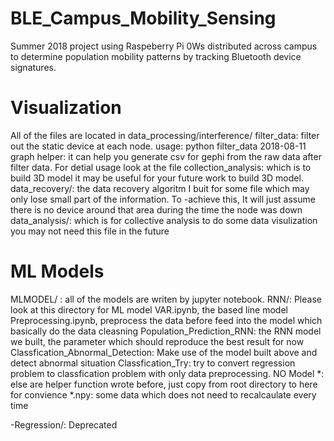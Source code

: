 # BLE_Campus_Mobility_Sensing
Summer 2018 project using Raspeberry Pi 0Ws distributed across campus to determine population mobility patterns by tracking Bluetooth device signatures.

# Visualization
All of the files are located in data_processing/interference/
filter_data: filter  out the static device at each node. usage: python filter_data 2018-08-11
graph helper: it can help you generate csv for gephi from the raw data after filter data. For detial usage look at the file
collection_analysis: which is to build 3D model it may be useful for your future work to build 3D  model.
data_recovery/: the data recovery algoritm I buit for some file which may only lose small part of the information. To -achieve this, It will just assume there is no device around that area during the time the node was down
data_analysis/: which is for collective analysis to do some data visulization you may not need this file in the future

# ML Models
MLMODEL/ : all of the models are writen by jupyter notebook.
RNN/: Please look at this directory for ML model
VAR.ipynb, the based line model
Preprocessing.ipynb, preprocess the data before feed into the model which basically do the data cleasning
Population_Prediction_RNN: the RNN model we built, the parameter which should reproduce the best result for now
Classfication_Abnormal_Detection: Make use of the model built above and detect abnormal situation
Classfication_Try: try to convert regression problem to classfication problem with only data preprocessing. NO Model
*: else are helper function wrote before, just copy from root directory to here for convience 
*.npy: some data which does not need to recalcaulate every time

-Regression/: Deprecated 

